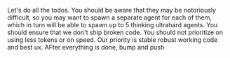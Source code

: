 Let's do all the todos. You should be aware that they may be notoriously difficult, so you may want to spawn a separate agent for each of them, which in turn will be able to spawn up to 5 thinking ultrahard agents. You should ensure that we don't ship broken code. You should not prioritize on using less tokens or on speed. Our priority is stable robust working code and best ux. AFter everything is done, bump and push